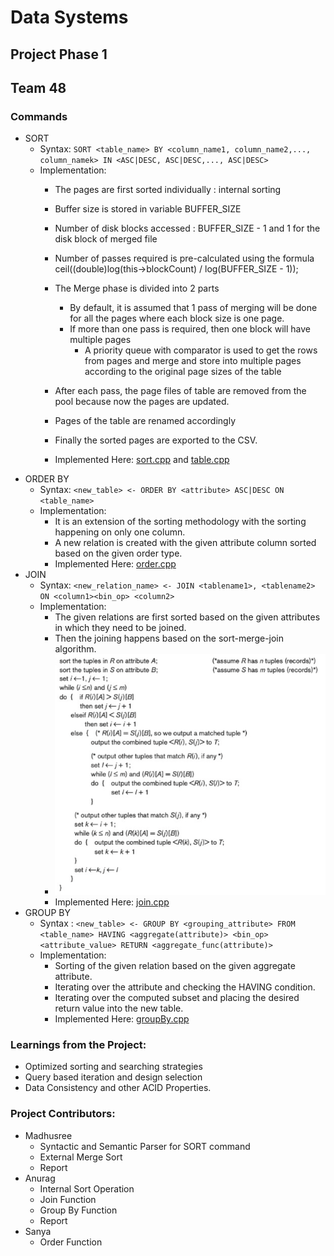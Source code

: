 # Data Systems
## Project Phase 1
## Team 48

### Commands
- SORT
    - Syntax: `SORT <table_name> BY <column_name1, column_name2,..., column_namek> IN <ASC|DESC, ASC|DESC,..., ASC|DESC>`
    - Implementation:
        - The pages are first sorted individually : internal sorting
        - Buffer size is stored in variable BUFFER_SIZE
        - Number of disk blocks accessed : BUFFER_SIZE - 1 and 1 for the disk block of merged file
        - Number of passes required is pre-calculated using the formula ceil((double)log(this->blockCount) / log(BUFFER_SIZE - 1));
        - The Merge phase is divided into 2 parts
            - By default, it is assumed that 1 pass of merging will be done for all the pages where each block size is one page.
            - If more than one pass is required, then one block will have multiple pages
                - A priority queue with comparator is used to get the rows from pages and merge and store into multiple pages according to the original page sizes of the table
        - After each pass, the page files of table are removed from the pool because now the pages are updated.
        - Pages of the table are renamed accordingly
        - Finally the sorted pages are exported to the CSV.

        - Implemented Here: [sort.cpp](../src/executors/sort.cpp) and [table.cpp](../src/table.cpp)
- ORDER BY
    - Syntax: `<new_table> <- ORDER BY <attribute> ASC|DESC ON <table_name>`
    - Implementation:
        - It is an extension of the sorting methodology with the sorting happening on only one column.
        - A new relation is created with the given attribute column sorted based on the given order type.
        - Implemented Here: [order.cpp](../src/executors/order.cpp)
- JOIN
    - Syntax: `<new_relation_name> <- JOIN <tablename1>, <tablename2> ON <column1><bin_op> <column2>`
    - Implementation: 
        - The given relations are first sorted based on the given attributes in which they need to be joined.
        - Then the joining happens based on the sort-merge-join algorithm.
        - ![Algo](Join.png)
        - Implemented Here: [join.cpp](../src/executors/join.cpp)
- GROUP BY
    - Syntax : `<new_table> <- GROUP BY <grouping_attribute> FROM <table_name> HAVING <aggregate(attribute)> <bin_op> <attribute_value> RETURN <aggregate_func(attribute)>`
    - Implementation: 
        - Sorting of the given relation based on the given aggregate attribute.
        - Iterating over the attribute and checking the HAVING condition.
        - Iterating over the computed subset and placing the desired return value into the new table.
        - Implemented Here: [groupBy.cpp](../src/executors/groupBy.cpp)

### Learnings from the Project:
- Optimized sorting and searching strategies
- Query based iteration and design selection
- Data Consistency and other ACID Properties.

### Project Contributors:
- Madhusree
    - Syntactic and Semantic Parser for SORT command
    - External Merge Sort
    - Report
- Anurag
    - Internal Sort Operation
    - Join Function
    - Group By Function
    - Report
- Sanya
    - Order Function
